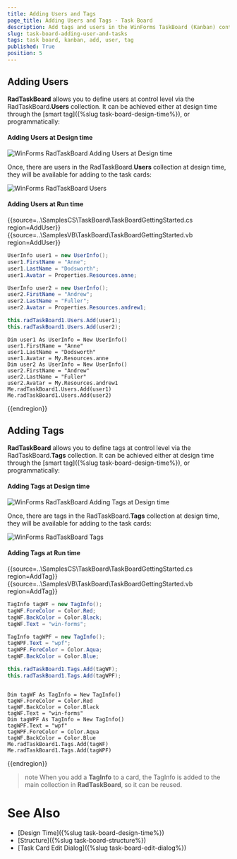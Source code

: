 ```yaml
---
title: Adding Users and Tags
page_title: Adding Users and Tags - Task Board
description: Add tags and users in the WinForms TaskBoard (Kanban) control.
slug: task-board-adding-user-and-tasks
tags: task board, kanban, add, user, tag
published: True
position: 5  
---
```


## Adding Users

**RadTaskBoard** allows you to define users at control level via the RadTaskBoard.**Users** collection. It can be achieved either at design time through the [smart tag]({%slug task-board-design-time%}), or programmatically:  

#### Adding Users at Design time
 
![WinForms RadTaskBoard Adding Users at Design time](images/task-board-adding-user-and-tasks001.png)

Once, there are users in the RadTaskBoard.**Users** collection at design time, they will be available for adding to the task cards:

![WinForms RadTaskBoard Users](images/task-board-adding-user-and-tasks002.png)

#### Adding Users at Run time

{{source=..\SamplesCS\TaskBoard\TaskBoardGettingStarted.cs region=AddUser}} 
{{source=..\SamplesVB\TaskBoard\TaskBoardGettingStarted.vb region=AddUser}} 

````C#
UserInfo user1 = new UserInfo();
user1.FirstName = "Anne";
user1.LastName = "Dodsworth";
user1.Avatar = Properties.Resources.anne;

UserInfo user2 = new UserInfo();
user2.FirstName = "Andrew";
user2.LastName = "Fuller";
user2.Avatar = Properties.Resources.andrew1;

this.radTaskBoard1.Users.Add(user1);
this.radTaskBoard1.Users.Add(user2);

````
````VB.NET
Dim user1 As UserInfo = New UserInfo()
user1.FirstName = "Anne"
user1.LastName = "Dodsworth"
user1.Avatar = My.Resources.anne
Dim user2 As UserInfo = New UserInfo()
user2.FirstName = "Andrew"
user2.LastName = "Fuller"
user2.Avatar = My.Resources.andrew1
Me.radTaskBoard1.Users.Add(user1)
Me.radTaskBoard1.Users.Add(user2)

````

{{endregion}}  

## Adding Tags

**RadTaskBoard** allows you to define tags at control level via the RadTaskBoard.**Tags** collection. It can be achieved either at design time through the [smart tag]({%slug task-board-design-time%}), or programmatically: 

#### Adding Tags at Design time

![WinForms RadTaskBoard Adding Tags at Design time](images/task-board-adding-user-and-tasks003.png)

Once, there are tags in the RadTaskBoard.**Tags** collection at design time, they will be available for adding to the task cards:

![WinForms RadTaskBoard Tags](images/task-board-adding-user-and-tasks004.png)

#### Adding Tags at Run time

{{source=..\SamplesCS\TaskBoard\TaskBoardGettingStarted.cs region=AddTag}} 
{{source=..\SamplesVB\TaskBoard\TaskBoardGettingStarted.vb region=AddTag}} 

````C#
TagInfo tagWF = new TagInfo();
tagWF.ForeColor = Color.Red;
tagWF.BackColor = Color.Black;
tagWF.Text = "win-forms";

TagInfo tagWPF = new TagInfo();
tagWPF.Text = "wpf";
tagWPF.ForeColor = Color.Aqua;
tagWF.BackColor = Color.Blue;

this.radTaskBoard1.Tags.Add(tagWF);
this.radTaskBoard1.Tags.Add(tagWPF);

````
````VB.NET

Dim tagWF As TagInfo = New TagInfo()
tagWF.ForeColor = Color.Red
tagWF.BackColor = Color.Black
tagWF.Text = "win-forms"
Dim tagWPF As TagInfo = New TagInfo()
tagWPF.Text = "wpf"
tagWPF.ForeColor = Color.Aqua
tagWF.BackColor = Color.Blue
Me.radTaskBoard1.Tags.Add(tagWF)
Me.radTaskBoard1.Tags.Add(tagWPF)

````

{{endregion}} 
 
>note When you add a **TagInfo** to a card, the TagInfo is added to the main collection in **RadTaskBoard**, so it can be reused.
  
# See Also

* [Design Time]({%slug task-board-design-time%})
* [Structure]({%slug task-board-structure%})
* [Task Card Edit Dialog]({%slug task-board-edit-dialog%})
 
        
